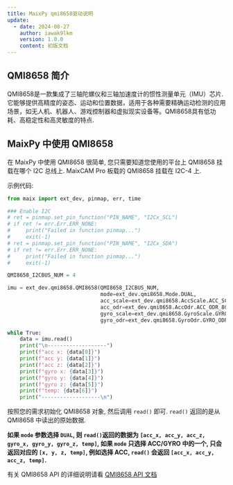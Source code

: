 ```yaml
---
title: MaixPy qmi8658驱动说明
update:
  - date: 2024-08-27
    author: iawak9lkm
    version: 1.0.0
    content: 初版文档
---
```


## QMI8658 简介

QMI8658是一款集成了三轴陀螺仪和三轴加速度计的惯性测量单元（IMU）芯片. 它能够提供高精度的姿态、运动和位置数据，适用于各种需要精确运动检测的应用场景，如无人机、机器人、游戏控制器和虚拟现实设备等。QMI8658具有低功耗、高稳定性和高灵敏度的特点.

## MaixPy 中使用 QMI8658

在 MaixPy 中使用 QMI8658 很简单, 您只需要知道您使用的平台上 QMI8658 挂载在哪个 I2C 总线上. MaixCAM Pro 板载的 QMI8658 挂载在 I2C-4 上.

示例代码:

```python
from maix import ext_dev, pinmap, err, time

### Enable I2C
# ret = pinmap.set_pin_function("PIN_NAME", "I2Cx_SCL")
# if ret != err.Err.ERR_NONE:
#     print("Failed in function pinmap...")
#     exit(-1)
# ret = pinmap.set_pin_function("PIN_NAME", "I2Cx_SDA")
# if ret != err.Err.ERR_NONE:
#     print("Failed in function pinmap...")
#     exit(-1)

QMI8658_I2CBUS_NUM = 4

imu = ext_dev.qmi8658.QMI8658(QMI8658_I2CBUS_NUM,
                              mode=ext_dev.qmi8658.Mode.DUAL,
                              acc_scale=ext_dev.qmi8658.AccScale.ACC_SCALE_2G,
                              acc_odr=ext_dev.qmi8658.AccOdr.ACC_ODR_8000,
                              gyro_scale=ext_dev.qmi8658.GyroScale.GYRO_SCALE_16DPS,
                              gyro_odr=ext_dev.qmi8658.GyroOdr.GYRO_ODR_8000)

while True:
    data = imu.read()
    print("\n-------------------")
    print(f"acc x: {data[0]}")
    print(f"acc y: {data[1]}")
    print(f"acc z: {data[2]}")
    print(f"gyro x: {data[3]}")
    print(f"gyro y: {data[4]}")
    print(f"gyro z: {data[5]}")
    print(f"temp: {data[6]}")
    print("-------------------\n")
```

按照您的需求初始化 QMI8658 对象, 然后调用 `read()` 即可. `read()` 返回的是从 QMI8658 中读出的原始数据.

**如果 `mode` 参数选择 `DUAL`, 则 `read()`返回的数据为 `[acc_x, acc_y, acc_z, gyro_x, gyro_y, gyro_z, temp]`, 如果 `mode` 只选择 ACC/GYRO 中的一个, 只会返回对应的 `[x, y, z, temp]`, 例如选择 ACC, `read()` 会返回 `[acc_x, acc_y, acc_z, temp]`.**

有关 QMI8658 API 的详细说明请看 [QMI8658 API 文档](../../../api/maix/ext_dev/qmi8658.md)